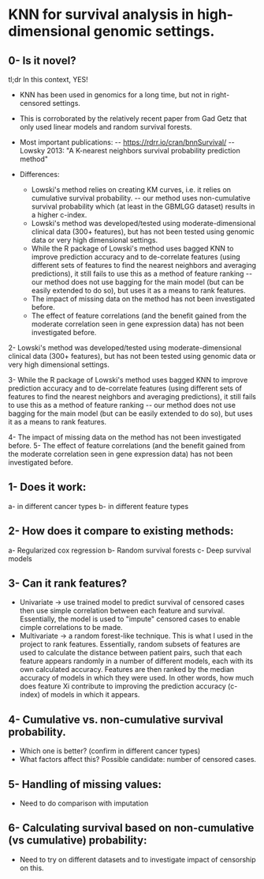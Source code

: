 # KNN for survival analysis in high-dimensional genomic settings. 

## 0- Is it novel?
   tl;dr In this context, YES!
   - KNN has been used in genomics for a long time, but not in right-censored settings.
   - This is corroborated by the relatively recent paper from Gad Getz that only used linear models and random survival forests.

   - Most important publications:
	-- https://rdrr.io/cran/bnnSurvival/ 
        -- Lowsky 2013: "A K-nearest neighbors survival probability prediction method"
   - Differences:
     - Lowski's method relies on creating KM curves, i.e. it relies on cumulative survival probability. -- our method uses non-cumulative survival probability which (at least in the GBMLGG dataset) results in a higher c-index.
     - Lowski's method was developed/tested using moderate-dimensional clinical data (300+ features), but has not been tested using genomic data or very high dimensional settings.
     - While the R package of Lowski's method uses bagged KNN to improve prediction accuracy and to de-correlate features (using different sets of features to find the nearest neighbors and averaging predictions), it still fails to use this as a method of feature ranking -- our method does not use bagging for the main model (but can be easily extended to do so), but uses it as a means to rank features. 
     - The impact of missing data on the method has not been investigated before. 
     - The effect of feature correlations (and the benefit gained from the moderate correlation seen in gene expression data) has not been investigated before.

2- Lowski's method was developed/tested using moderate-dimensional clinical data (300+ features), but has not been tested using genomic data or very high dimensional settings.

3- While the R package of Lowski's method uses bagged KNN to improve prediction accuracy and to de-correlate features (using different sets of features to find the nearest neighbors and averaging predictions), it still fails to use this as a method of feature ranking -- our method does not use bagging for the main model (but can be easily extended to do so), but uses it as a means to rank features.

4- The impact of missing data on the method has not been investigated before.
5- The effect of feature correlations (and the benefit gained from the moderate correlation seen in gene expression data) has not been investigated before.

## 1- Does it work:
   a- in different cancer types
   b- in different feature types
   
## 2- How does it compare to existing methods:
   a- Regularized cox regression
   b- Random survival forests
   c- Deep survival models

## 3- Can it rank features?
   - Univariate -> use trained model to predict survival of censored cases then use simple correlation between each feature and survival. Essentially, the model is used to "impute" censored cases to enable cimple correlations to be made.
   - Multivariate -> a random forest-like technique. This is what I used in the project to rank features. Essentially, random subsets of features are used to calculate the distance between patient pairs, such that each feature appears randomly in a number of different models, each with its own calculated accuracy. Features are then ranked by the median accuracy of models in which they were used. In other words, how much does feature Xi contribute to improving the prediction accuracy (c-index) of models in which it appears.

## 4- Cumulative vs. non-cumulative survival probability.
   - Which one is better? (confirm in different cancer types)
   - What factors affect this? Possible candidate: number of censored cases.

## 5- Handling of missing values: 
   - Need to do comparison with imputation

## 6- Calculating survival based on non-cumulative (vs cumulative) probability:
   - Need to try on different datasets and to investigate impact of censorship on this.

